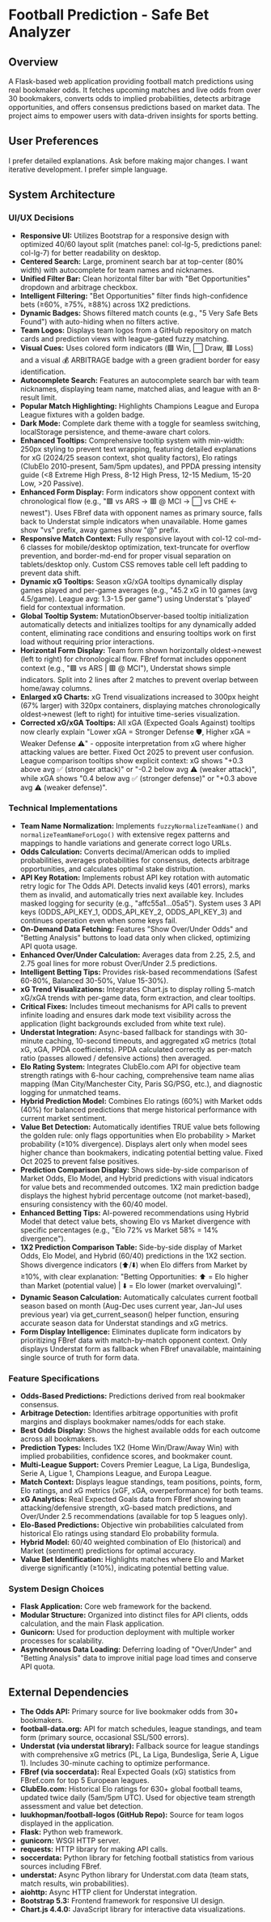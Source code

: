 # Football Prediction - Safe Bet Analyzer

## Overview
A Flask-based web application providing football match predictions using real bookmaker odds. It fetches upcoming matches and live odds from over 30 bookmakers, converts odds to implied probabilities, detects arbitrage opportunities, and offers consensus predictions based on market data. The project aims to empower users with data-driven insights for sports betting.

## User Preferences
I prefer detailed explanations. Ask before making major changes. I want iterative development. I prefer simple language.

## System Architecture

### UI/UX Decisions
- **Responsive UI:** Utilizes Bootstrap for a responsive design with optimized 40/60 layout split (matches panel: col-lg-5, predictions panel: col-lg-7) for better readability on desktop.
- **Centered Search:** Large, prominent search bar at top-center (80% width) with autocomplete for team names and nicknames.
- **Unified Filter Bar:** Clean horizontal filter bar with "Bet Opportunities" dropdown and arbitrage checkbox.
- **Intelligent Filtering:** "Bet Opportunities" filter finds high-confidence bets (≥60%, ≥75%, ≥88%) across 1X2 predictions.
- **Dynamic Badges:** Shows filtered match counts (e.g., "5 Very Safe Bets Found") with auto-hiding when no filters active.
- **Team Logos:** Displays team logos from a GitHub repository on match cards and prediction views with league-gated fuzzy matching.
- **Visual Cues:** Uses colored form indicators (🟩 Win, ⬜ Draw, 🟥 Loss) and a visual 💰 ARBITRAGE badge with a green gradient border for easy identification.
- **Autocomplete Search:** Features an autocomplete search bar with team nicknames, displaying team name, matched alias, and league with an 8-result limit.
- **Popular Match Highlighting:** Highlights Champions League and Europa League fixtures with a golden badge.
- **Dark Mode:** Complete dark theme with a toggle for seamless switching, localStorage persistence, and theme-aware chart colors.
- **Enhanced Tooltips:** Comprehensive tooltip system with min-width: 250px styling to prevent text wrapping, featuring detailed explanations for xG (2024/25 season context, shot quality factors), Elo ratings (ClubElo 2010-present, 5am/5pm updates), and PPDA pressing intensity guide (<8 Extreme High Press, 8-12 High Press, 12-15 Medium, 15-20 Low, >20 Passive).
- **Enhanced Form Display:** Form indicators show opponent context with chronological flow (e.g., "🟩 vs ARS → 🟥 @ MCI → ⬜ vs CHE ← newest"). Uses FBref data with opponent names as primary source, falls back to Understat simple indicators when unavailable. Home games show "vs" prefix, away games show "@" prefix.
- **Responsive Match Context:** Fully responsive layout with col-12 col-md-6 classes for mobile/desktop optimization, text-truncate for overflow prevention, and border-md-end for proper visual separation on tablets/desktop only. Custom CSS removes table cell left padding to prevent data shift.
- **Dynamic xG Tooltips:** Season xG/xGA tooltips dynamically display games played and per-game averages (e.g., "45.2 xG in 10 games (avg 4.5/game). League avg: 1.3-1.5 per game") using Understat's 'played' field for contextual information.
- **Global Tooltip System:** MutationObserver-based tooltip initialization automatically detects and initializes tooltips for any dynamically added content, eliminating race conditions and ensuring tooltips work on first load without requiring prior interactions.
- **Horizontal Form Display:** Team form shown horizontally oldest→newest (left to right) for chronological flow. FBref format includes opponent context (e.g., "🟩 vs ARS | 🟥 @ MCI"), Understat shows simple indicators. Split into 2 lines after 2 matches to prevent overlap between home/away columns.
- **Enlarged xG Charts:** xG Trend visualizations increased to 300px height (67% larger) with 320px containers, displaying matches chronologically oldest→newest (left to right) for intuitive time-series visualization.
- **Corrected xG/xGA Tooltips:** All xGA (Expected Goals Against) tooltips now clearly explain "Lower xGA = Stronger Defense 🛡️, Higher xGA = Weaker Defense ⚠️" - opposite interpretation from xG where higher attacking values are better. Fixed Oct 2025 to prevent user confusion. League comparison tooltips show explicit context: xG shows "+0.3 above avg ✅ (stronger attack)" or "-0.2 below avg ⚠️ (weaker attack)", while xGA shows "0.4 below avg ✅ (stronger defense)" or "+0.3 above avg ⚠️ (weaker defense)".

### Technical Implementations
- **Team Name Normalization:** Implements `fuzzyNormalizeTeamName()` and `normalizeTeamNameForLogo()` with extensive regex patterns and mappings to handle variations and generate correct logo URLs.
- **Odds Calculation:** Converts decimal/American odds to implied probabilities, averages probabilities for consensus, detects arbitrage opportunities, and calculates optimal stake distribution.
- **API Key Rotation:** Implements robust API key rotation with automatic retry logic for The Odds API. Detects invalid keys (401 errors), marks them as invalid, and automatically tries next available key. Includes masked logging for security (e.g., "affc55a1...05a5"). System uses 3 API keys (ODDS_API_KEY_1, ODDS_API_KEY_2, ODDS_API_KEY_3) and continues operation even when some keys fail.
- **On-Demand Data Fetching:** Features "Show Over/Under Odds" and "Betting Analysis" buttons to load data only when clicked, optimizing API quota usage.
- **Enhanced Over/Under Calculation:** Averages data from 2.25, 2.5, and 2.75 goal lines for more robust Over/Under 2.5 predictions.
- **Intelligent Betting Tips:** Provides risk-based recommendations (Safest 60-80%, Balanced 30-50%, Value 15-30%).
- **xG Trend Visualizations:** Integrates Chart.js to display rolling 5-match xG/xGA trends with per-game data, form extraction, and clear tooltips.
- **Critical Fixes:** Includes timeout mechanisms for API calls to prevent infinite loading and ensures dark mode text visibility across the application (light backgrounds excluded from white text rule).
- **Understat Integration:** Async-based fallback for standings with 30-minute caching, 10-second timeouts, and aggregated xG metrics (total xG, xGA, PPDA coefficients). PPDA calculated correctly as per-match ratio (passes allowed / defensive actions) then averaged.
- **Elo Rating System:** Integrates ClubElo.com API for objective team strength ratings with 6-hour caching, comprehensive team name alias mapping (Man City/Manchester City, Paris SG/PSG, etc.), and diagnostic logging for unmatched teams.
- **Hybrid Prediction Model:** Combines Elo ratings (60%) with Market odds (40%) for balanced predictions that merge historical performance with current market sentiment.
- **Value Bet Detection:** Automatically identifies TRUE value bets following the golden rule: only flags opportunities when Elo probability > Market probability (≥10% divergence). Displays alert only when model sees higher chance than bookmakers, indicating potential betting value. Fixed Oct 2025 to prevent false positives.
- **Prediction Comparison Display:** Shows side-by-side comparison of Market Odds, Elo Model, and Hybrid predictions with visual indicators for value bets and recommended outcomes. 1X2 main prediction badge displays the highest hybrid percentage outcome (not market-based), ensuring consistency with the 60/40 model.
- **Enhanced Betting Tips:** AI-powered recommendations using Hybrid Model that detect value bets, showing Elo vs Market divergence with specific percentages (e.g., "Elo 72% vs Market 58% = 14% divergence").
- **1X2 Prediction Comparison Table:** Side-by-side display of Market Odds, Elo Model, and Hybrid (60/40) predictions in the 1X2 section. Shows divergence indicators (⬆️/⬇️) when Elo differs from Market by ≥10%, with clear explanation: "Betting Opportunities: ⬆️ = Elo higher than Market (potential value) | ⬇️ = Elo lower (market overvaluing)".
- **Dynamic Season Calculation:** Automatically calculates current football season based on month (Aug-Dec uses current year, Jan-Jul uses previous year) via get_current_season() helper function, ensuring accurate season data for Understat standings and xG metrics.
- **Form Display Intelligence:** Eliminates duplicate form indicators by prioritizing FBref data with match-by-match opponent context. Only displays Understat form as fallback when FBref unavailable, maintaining single source of truth for form data.

### Feature Specifications
- **Odds-Based Predictions:** Predictions derived from real bookmaker consensus.
- **Arbitrage Detection:** Identifies arbitrage opportunities with profit margins and displays bookmaker names/odds for each stake.
- **Best Odds Display:** Shows the highest available odds for each outcome across all bookmakers.
- **Prediction Types:** Includes 1X2 (Home Win/Draw/Away Win) with implied probabilities, confidence scores, and bookmaker count.
- **Multi-League Support:** Covers Premier League, La Liga, Bundesliga, Serie A, Ligue 1, Champions League, and Europa League.
- **Match Context:** Displays league standings, team positions, points, form, Elo ratings, and xG metrics (xGF, xGA, overperformance) for both teams.
- **xG Analytics:** Real Expected Goals data from FBref showing team attacking/defensive strength, xG-based match predictions, and Over/Under 2.5 recommendations (available for top 5 leagues only).
- **Elo-Based Predictions:** Objective win probabilities calculated from historical Elo ratings using standard Elo probability formula.
- **Hybrid Model:** 60/40 weighted combination of Elo (historical) and Market (sentiment) predictions for optimal accuracy.
- **Value Bet Identification:** Highlights matches where Elo and Market diverge significantly (≥10%), indicating potential betting value.

### System Design Choices
- **Flask Application:** Core web framework for the backend.
- **Modular Structure:** Organized into distinct files for API clients, odds calculation, and the main Flask application.
- **Gunicorn:** Used for production deployment with multiple worker processes for scalability.
- **Asynchronous Data Loading:** Deferring loading of "Over/Under" and "Betting Analysis" data to improve initial page load times and conserve API quota.

## External Dependencies
- **The Odds API:** Primary source for live bookmaker odds from 30+ bookmakers.
- **football-data.org:** API for match schedules, league standings, and team form (primary source, occasional SSL/500 errors).
- **Understat (via understat library):** Fallback source for league standings with comprehensive xG metrics (PL, La Liga, Bundesliga, Serie A, Ligue 1). Includes 30-minute caching to optimize performance.
- **FBref (via soccerdata):** Real Expected Goals (xG) statistics from FBref.com for top 5 European leagues.
- **ClubElo.com:** Historical Elo ratings for 630+ global football teams, updated twice daily (5am/5pm UTC). Used for objective team strength assessment and value bet detection.
- **luukhopman/football-logos (GitHub Repo):** Source for team logos displayed in the application.
- **Flask:** Python web framework.
- **gunicorn:** WSGI HTTP server.
- **requests:** HTTP library for making API calls.
- **soccerdata:** Python library for fetching football statistics from various sources including FBref.
- **understat:** Async Python library for Understat.com data (team stats, match results, win probabilities).
- **aiohttp:** Async HTTP client for Understat integration.
- **Bootstrap 5.3:** Frontend framework for responsive UI design.
- **Chart.js 4.4.0:** JavaScript library for interactive data visualizations.